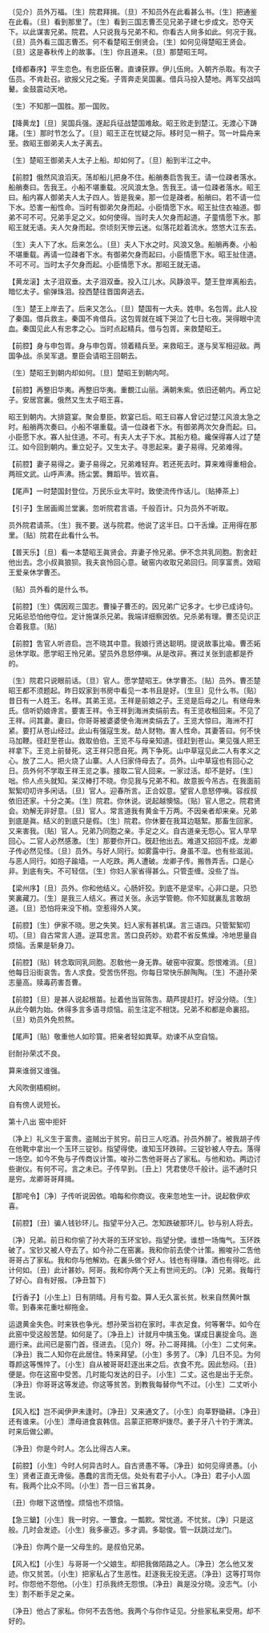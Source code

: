 <!-- { "loadSidebar": true } -->
〔见介〕员外万福。〔生〕院君拜揖。〔旦〕不知员外在此看甚么书。〔生〕把通鉴在此看。〔旦〕看到那里了。〔生〕看到三国志曹丕见兄弟子建七步成文。恐夺天下。以此谋害兄弟。院君。人只说我与兄弟不和。你看古人尙多如此。何况于我。〔旦〕员外看三国志曹丕。何不看楚昭王倒贤会。〔生〕如何见得楚昭王贤会。〔旦〕这是春秋传上的故事。〔生〕你且道来。〔旦〕那楚昭王呵。 

【绛都春序】平生恋色。有忠臣伍奢。直谏获罪。伊儿伍尙。入朝齐杀取。有次子伍员。不肯赴召。欲报父兄之寃。子胥奔走吴国裏。借兵马投入楚地。两军交战鸣鼙。金鼓震动天地。

〔生〕不知那一国胜。那一国败。 

【降黄龙】〔旦〕吴国兵强。遂起兵征战楚国难敌。昭王败走到楚江。无渡心下踌躇。〔生〕那时节怎么了。〔旦〕昭王正在忧疑之际。移时见一稍子。驾一叶扁舟来至。救昭王御弟夫人太子离去。

〔生〕楚昭王御弟夫人太子上船。却如何了。〔旦〕船到半江之中。 

【前腔】俄然风浪滔天。荡却船儿把身不住。船艄奏启吿我王。请一位疎者落水。船艄奏曰。吿我王。小船不堪重载。况风浪太急。吿我王。请一位疎者落水。昭王曰。船内寡人御弟夫人太子四人。皆是我亲。那一位是疎者。船艄曰。若不请一位下水。恐害一船性命。当时有御弟欠身而起。小臣情愿下水。昭王扯住衣袖道。御弟不可不可。兄弟手足之义。如何使得。当时夫人欠身而起道。子童情愿下水。那昭王就无语。夫人欠身而起。奈顷刻天惨云迷。似落花趁着流水。悠悠大江东去。

〔生〕夫人下了水。后来怎么。〔旦〕夫人下水之时。风浪又急。船艄再奏。小船不堪重载。再请一位疎者下水。有御弟欠身而起曰。小臣情愿下水。昭王扯住道。不可不可。当时太子欠身而起。小臣情愿下水。那昭王就无语。 

【黄龙滚】太子泪双垂。太子泪双垂。投入江儿水。风静浪平。楚王登岸离船去。暗忆太子。偷弹珠泪。投西楚往晋国奔逃去。

〔生〕楚王上岸去了。后来又怎么。〔旦〕楚国有一大夫。姓申。名包胥。此人投了秦国。借兵救主。秦国不肯借兵。这包胥就在城下哭泣了七日七夜。哭得眼中流血。秦国见此人有忠孝之心。当时点起精兵。借与包胥。来救楚昭王。 

【前腔】身与申包胥。身与申包胥。领着精兵至。来救昭王。遂与吴军相迎敌。两国争战。杀吴军退。羣臣会请昭王回朝去。

〔生〕楚昭王到朝内却如何。〔旦〕楚昭王到朝内呵。 

【前腔】再整旧华夷。再整旧华夷。重覩江山丽。满朝朱紫。依旧还朝内。再立妃子。安居宫裏。俄然又生太子昭王喜。

昭王到朝内。大排筵宴。聚会羣臣。飮宴已后。昭王曰寡人曾记过楚江风浪太急之时。船艄两次奏曰。小船不堪重载。请一位疎者下水。有御弟两次欠身而起。曰。小臣愿下水。寡人扯住道。不可。有夫人太子下水。其船方稳。纔保得寡人过了楚江。如今回到朝内。重立妃子。又生太子。寻思起来。妻子易得。兄弟难得。 

【前腔】妻子易得之。妻子易得之。兄弟难轻弃。若还死去时。算来难得重相会。两班文武。山呼声沸。扬尘罢。舞蹈毕。皆欢喜。

【尾声】一时楚国封登位。万民乐业太平时。致使流传作话儿。〔贴捧茶上〕 

【引子】生居画阁兰堂裏。忽听院君言语。千般百计。只为员外不听取。

员外院君请茶。〔生〕我不要。送与院君。他说了这半日。口干舌燥。正用得在那里。〔贴〕院君在此看什么书。 

【普天乐】〔旦〕看一本楚昭王眞贤会。弃妻子怜兄弟。伊不念共乳同胞。割舍赶他出去。念小叔眞狼狈。我夫哀怜回心意。破窑内收取兄弟回归。同享富贵。效昭王爱亲休学曹丕。

〔贴〕员外看的是什么书。 

【前腔】〔生〕偶因观三国志。曹操子曹丕的。因兄弟广记多才。七步已成诗句。兄妬忌恐怕他夺位。定计施谋杀兄弟。我端详细察因依。兄杀弟有理。曹丕见识正合着我意。〔贴〕 

【前腔】吿官人听咨启。岂不晓其中意。我娘行贤达聪明。提说故事比喩。曹丕妬忌休学取。愿学昭王怜兄弟。望员外息怒停嗔。从是改非。赛过关张到底都是乔的。

〔生〕院君只说眼前话。〔旦〕官人。愿学楚昭王。休学曹丕。〔贴〕员外。曹丕楚昭王都不须题起。昨日奴家到书房中看见一本书且是好。〔生旦〕见什么书。〔贴〕昔日有一人姓王。名祥。其弟王览。王祥是前娘之子。王览是后母之儿。有继母朱氏。信听奶娘谗言。要害王祥。令王祥到海洲卖绢前去。有王览收租回来。不见了王祥。问其妻。妻曰。你哥哥被婆婆使令海洲卖绢去了。王览大惊曰。海洲不打紧。要打从苍山经过。此山有强寇生发。劫人财物。害人性命。其妻答曰。何不快马加鞭。径赶至苍山。救取伯伯。王览不与母亲知道。径赶到苍山。果见强人把王祥拿下。王览上前替死。这王祥只愿自死。两下争死。山中草寇见此二人有孝义之心。放了二人。把火烧了山寨。人人归家侍母去了。员外。山中草寇也有回心之日。员外何不学取王祥王览之事。接取二官人回来。一家过活。却不是好。〔生〕咄。伶人点头就知。呆汉棒打不晓。你见我与兄弟不和。故意扳今吊古。在我面前絮絮叨叨许多闲话。〔旦〕官人。迎春所言。正合奴意。望官人息怒停嗔。容叔叔依旧还家。十分之美。〔生〕院君。你休说。说起越懊恼。〔贴〕官人思之。院君贤会。劝解无非好意。〔旦〕官人。常言道我有黄金千万两。不因亲者却来亲。兄弟到底是眞。结义的到底只是假。〔生〕院君。你休要在我耳边聒絮。那畜生回家。又来害我。〔贴〕官人。兄弟乃同胞之亲。手足之义。自古道亲无怨心。官人早早回心。二官人必然感激。〔生〕那要你开口。旣赶他出去。难道又招回不成。龙卿子传必然见怪。〔旦〕员外。与好人同行。如雾露中行。身虽不湿。也有些滋润。与恶人同行。如抱子踰墙。一人吃跌。两人遭破。龙卿子传。搬唇弄舌。口是心非。到底有失。不可轻信。〔生〕你妇人家省得甚么。只管歪缠。没些了当。 

【梁州序】〔旦〕员外。你和他结义。心肠奸狡。到底不是坚牢。心非口是。只恐笑裏藏刀。〔生〕是我三人结义。赛过关张。永远学管鲍。你不知就裏乱言敢胡道。〔旦〕恐怕将来没下梢。空惹得外人笑。

【前腔】〔生〕伊家不晓。思之失笑。妇人家有甚机谋。言三语四。只管絮絮叨叨。〔旦〕自古常言人道。逆耳忠言。苦口良药妙。劝君不省反焦燥。冷地思量自烦恼。舌果是斩身刀。

【前腔】〔贴〕转念取同乳同胞。忍敎他一身无靠。破窑中寂寞。怨恨难消。〔旦〕他每日沿街哀吿。吿人求食。受苦伤怀抱。你每日常快乐醉陶陶。〔生〕不道孙荣志量高。赎毒药害吾曹。

【前腔】〔旦〕是甚人说起根苗。扯着他当官陈吿。葫芦提赶打。好没分晓。〔生〕从此今朝为始。休得多言多语寻烦恼。前生注定不相饶。兄弟不和都是命裏招。〔旦〕劝员外免煎熬。

【尾声】〔贴〕敬重他人如珍寳。把亲者轻如粪草。劝谏不从空自恼。

尀耐孙荣忒不良。

算来谁弱又谁强。

大风吹倒梧桐树。

自有傍人说短长。 

第十八出
窑中拒奸

〔净上〕礼义生于富贵。盗贼出于贫穷。前日三人吃酒。孙员外醉了。被我胡子传在他靴中拿出一个玉环三锭钞。指望得使。谁知玉环跌碎。三锭钞被人夺去。落得一场空。如今不免与子传商议计策。唆孙二吿他哥哥占了家私。与他和劝。两边讨些谢仪。有何不可。言之未已。子传早到。〔丑上〕凭君使尽千般计。运不通时只是穷。龙卿哥哥拜揖。 

【那咤令】〔净〕子传听说因依。咱每和你商议。夜来忽地生一计。说起敎伊欢喜。

【前腔】〔丑〕骗人钱钞环儿。指望平分入己。怎知跌破那环儿。钞与别人将去。

〔净〕兄弟。前日和你偷了孙大哥的玉环宝钞。指望分使。谁想一场悔气。玉环跌破了。宝钞又被人夺去了。如今孙二在窑裏。我和你前去使个计策。搬唆孙二吿他哥哥占了家私。我和你与他解劝。在裏头做个好人。钱也有得赚。酒也有得吃。此计何如。〔丑〕此计甚妙。阿哥。我和你两个天上有世间无的。〔净〕兄弟。我每行了好心。自有好报。〔净丑暂下〕 

【行香子】〔小生上〕日有阴晴。月有亏盈。算人无久富长贫。秋来自然黄叶飘零。到春来花重吐柳拖金。

运退黄金失色。时来铁也争光。想孙荣当初在家时。丰衣足食。何等奢华。如今在此窑中受这般苦楚。如何是了。〔净丑上〕计就月中擒玉兔。谋成日裏捉金乌。迤逦行来。此间已是窑门首。径进去。〔见介〕呀。孙二哥拜揖。〔小生〕二丈何来。〔净丑〕我二人知你在此居住。特来拜望。〔小生〕多劳了。〔净〕几日不见。为何尊颜这等憔悴了。〔小生〕自从被哥哥赶逐出来之后。衣食不充。因此愁闷。〔丑〕便是。你在这窑中受苦。几时能勾发达的日子。〔小生〕二丈。这也是出于无奈。〔净丑〕你哥哥这等发迹。你这等贫苦。到教我每替你气不过。〔小生〕二丈听小生说。 

【风入松】岂不闻伊尹未逢时。〔净丑〕又来通文了。〔小生〕向莘野锄耕。〔净丑〕还有谁来。〔小生〕漂母进食哀韩信。吕蒙正把寒炉拨尽。姜子牙八十钓于渭滨。时来后做公卿。

〔净丑〕你是今时人。怎么比得古人来。 

【前腔】〔小生〕今时人何异古时人。自古贤愚不等。〔净丑〕如何见得贤愚。〔小生〕贤者正直无谗佞。愚蠢的言而无信。处处有君子小人。〔净丑〕君子小人固有。我两个比众不同。〔小生〕吾一日三省其身。

〔丑〕你眼下这恓惶。烦恼也不烦恼。 

【急三鎗】〔小生〕我一时穷。一簟食。一瓢飮。常忧道。不忧贫。〔净〕只是这般。几时会发迹。〔小生〕我多豪迈。多才调。多聪俊。管一跃跳过龙门。

〔净丑〕你两个是一父母生的。是叔伯兄弟。 

【风入松】〔小生〕与哥哥一个父娘生。却把我做陌路之人。〔净丑〕怎么他又发迹。你又贫苦。〔小生〕把家私占了生恶性。赶逐我无投无逩。〔净丑〕这等打骂你时。你怨他不怨他。〔小生〕打杀我终无怨恨。〔净丑〕眞是没分晓。没志气。〔小生〕割不断手足之亲。

〔净丑〕他占了家私。你何不去吿他。我两个与你作证见。分些家私来受用。却不好的。 

